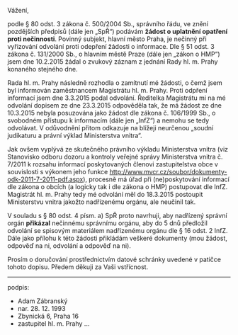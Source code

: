 ﻿---
prijemce: 
  role:     Nadřízený správní orgán
  nazev:    Ministerstvo vnitra
  ulice:    Nad štolou 936/3
  PSC:      17000
  mesto:    Praha 7
  DS:       6bnaawp
styl:       pirati-klub
vase:
  znacka:  
  den:      
nase:
  znacka:   ZK Pha 10/2015
  misto:    Praha

vec:        Žádost o uplatnění opatření proti nečinnosti
vyrizuje:   
  jmeno:    Adam Zábranský
  telefon:  +420 721 006 868
  ds:       xwfwgha
  mail:     adam.zabransky@praha.eu
---

Vážení,

podle § 80 odst. 3 zákona č. 500/2004 Sb., správního řádu, ve znění pozdějších předpisů (dále jen „SpŘ“) podávám **žádost o uplatnění opatření 
proti nečinnosti**. Povinný subjekt, hlavní město Praha, je nečinný při vyřizování odvolání proti odepření žádosti o informace. Dle § 51 odst. 3 
zákona č. 131/2000 Sb., o hlavním městě Praze (dále jen „zákon o HMP“) jsem dne 10.2.2015 žádal o zvukový záznam z jednání Rady hl. m. Prahy
konaného stejného dne.

Rada hl. m. Prahy následně rozhodla o zamítnutí mé žádosti, o čemž jsem byl informován zaměstnancem Magistrátu hl. m. Prahy. Proti odpření informací
jsem dne 3.3.2015 podal odvolání. Ředitelka Magistrátu mi na mé odvolání dopisem ze dne 23.3.2015 odpověděla tak, že má žádost ze dne 10.3.2015 nebyla
posuzována jako žádost dle zákona č. 106/1999 Sb., o svobodném přístupu k informacím (dále jen „InfZ“) a nemohu se tedy odvolávat. V odůvodnění přitom 
odkazuje na blížeji neurčenou „soudní judikaturu a právní výklad Ministerstva vnitra“.

Jak ovšem vyplývá ze skutečného právního výkladu Ministerstva vnitra (viz Stanovisko odboru dozoru a kontroly veřejné správy Ministerstva vnitra č. 7/2011 
k rozsahu informací poskytovaných členovi zastupitelstva obce v souvislosti s výkonem jeho funkce http://www.mvcr.cz/soubor/dokumenty-odk-2011-7-2011-pdf.aspx),
procesně má úřad při (ne)poskytování informací dle zákona o obcích (a logicky tak i dle zákona o HMP) postupovat dle InfZ. Magistrát hl. m. Prahy tedy
mé odvolání měl do 18.3.2015 postoupit Ministerstvu vnitra jakožto nadřízenému orgánu, ale neučinil tak.

V souladu s § 80 odst. 4 písm. a) SpŘ proto navrhuji, aby nadřízený správní orgán **přikázal** nečinnému správnímu orgánu, aby do 5 dnů předložil odvolání 
se spisovým materiálem nadřízenému orgánu dle § 16 odst. 2 InfZ. Dále jako přílohu k této žádosti přikládám veškeré dokumenty (mou žádost, odpověď na ni,
odvolání a odpověď na ni).

Prosím o doručování prostřednictvím datové schránky uvedené v patičce tohoto dopisu. Předem děkuji za Vaši vstřícnost.

---
podpis: 
  - Adam Zábranský
  - nar. 28. 12. 1993
  - Zbynická 6, Praha 16
  - zastupitel hl. m. Prahy
...
